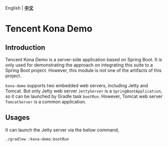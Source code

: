 English | **[中文]**

# Tencent Kona Demo

## Introduction
Tencent Kona Demo is a server-side application based on Spring Boot. It is only used for demonstrating the approach on integrating this suite to a Spring Boot project. However, this module is not one of the artifacts of this project.

`kona-demo` supports two embedded web servers, including Jetty and Tomcat. But only Jetty web server `JettyServer` is a `SpringBootApplication`, so it can be launched by Gradle task `bootRun`. However, Tomcat web server `TomcatServer` is a common application.

## Usages
It can launch the Jetty server via the below command,

```
./gradlew :kona-demo:bootRun
```


[中文]:
<README_cn.md>
